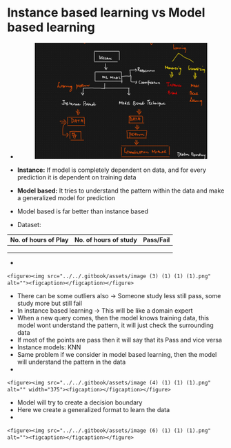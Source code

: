 # Instance based learning vs Model based learning

*   &#x20;

    <figure><img src="../../.gitbook/assets/image (15) (1) (1).png" alt=""><figcaption></figcaption></figure>
* **Instance:** If model is completely dependent on data, and for every prediction it is dependent on training data
* **Model based:** It tries to understand the pattern within the data and make a generalized model for prediction
* Model based is far better than instance based
* Dataset:

| No. of hours of Play | No. of hours of study | Pass/Fail |
| -------------------- | --------------------- | --------- |
|                      |                       |           |
|                      |                       |           |
|                      |                       |           |

*

    <figure><img src="../../.gitbook/assets/image (3) (1) (1) (1).png" alt=""><figcaption></figcaption></figure>
* There can be some outliers also -> Someone study less still pass, some study more but still fail
* In instance based learning -> This will be like a domain expert
* When a new query comes, then the model knows training data, this model wont understand the pattern, it will just check the surrounding data
* If most of the points are pass then it will say that its Pass and vice versa
* Instance models: KNN
* Same problem if we consider in model based learning, then the model will understand the pattern in the data
*

    <figure><img src="../../.gitbook/assets/image (4) (1) (1) (1).png" alt="" width="375"><figcaption></figcaption></figure>
* Model will try to create a decision boundary
* Here we create a generalized format to learn the data
*

    <figure><img src="../../.gitbook/assets/image (6) (1) (1) (1).png" alt=""><figcaption></figcaption></figure>
